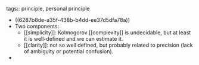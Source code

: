 tags:: principle, personal principle

- ((6287b8de-a35f-438b-b4dd-ee37d5dfa78a))
- Two components:
	- [[simplicity]]: Kolmogorov [[complexity]] is undecidable, but at least it is well-defined and we can estimate it.
	- [[clarity]]: not so well defined, but probably related to precision (lack of ambiguity or potential confusion).
-